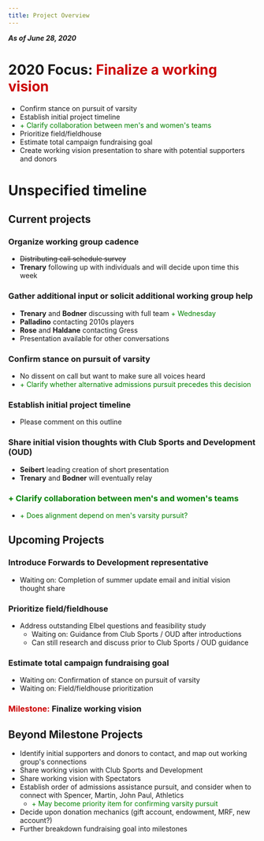 ```yaml
---
title: Project Overview
---
```

***As of June 28, 2020***

# 2020 Focus: <span style='color:#cc0000'>Finalize a working vision</span>
- Confirm stance on pursuit of varsity
- Establish initial project timeline
- <span style='color:green'>+ Clarify collaboration between men's and women's teams</span>
- Prioritize field/fieldhouse
- Estimate total campaign fundraising goal
- Create working vision presentation to share with potential supporters and donors

# Unspecified timeline
## Current projects  
### Organize working group cadence
- ~~Distributing call schedule survey~~
- **Trenary** following up with individuals and will decide upon time this week

### Gather additional input or solicit additional working group help
- **Trenary** and **Bodner** discussing with full team <span style='color:green'>+ Wednesday</span>
- **Palladino** contacting 2010s players
- **Rose** and **Haldane** contacting Gress
- Presentation available for other conversations

### Confirm stance on pursuit of varsity
- No dissent on call but want to make sure all voices heard
- <span style='color:green'>+ Clarify whether alternative admissions pursuit precedes this decision</span>

### Establish initial project timeline
- Please comment on this outline

### Share initial vision thoughts with Club Sports and Development (OUD)
- **Seibert** leading creation of short presentation
- **Trenary** and **Bodner** will eventually relay

### <span style='color:green'>+ Clarify collaboration between men's and women's teams</span>
- <span style='color:green'>+ Does alignment depend on men's varsity pursuit?</span>

## Upcoming Projects
### Introduce Forwards to Development representative
- Waiting on: Completion of summer update email and initial vision thought share

### Prioritize field/fieldhouse
- Address outstanding Elbel questions and feasibility study
    - Waiting on: Guidance from Club Sports / OUD after introductions
    - Can still research and discuss prior to Club Sports / OUD guidance
    
### Estimate total campaign fundraising goal
- Waiting on: Confirmation of stance on pursuit of varsity
- Waiting on: Field/fieldhouse prioritization

### <span style='color:#cc0000'>Milestone:</span> **Finalize working vision**

## Beyond Milestone Projects
- Identify initial supporters and donors to contact, and map out working group's connections
- Share working vision with Club Sports and Development
- Share working vision with Spectators
- Establish order of admissions assistance pursuit, and consider when to connect with Spencer, Martin, John Paul, Athletics
    - <span style='color:green'>+ May become priority item for confirming varsity pursuit</span>
- Decide upon donation mechanics (gift account, endowment, MRF, new account?)
- Further breakdown fundraising goal into milestones
